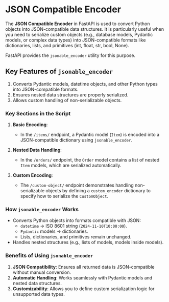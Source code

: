 # JSON Compatible Encoder

The **JSON Compatible Encoder** in FastAPI is used to convert Python objects into JSON-compatible data structures. It is particularly useful when you need to serialize custom objects (e.g., database models, Pydantic models, or complex data types) into JSON-compatible formats like dictionaries, lists, and primitives (int, float, str, bool, None).

FastAPI provides the `jsonable_encoder` utility for this purpose.

## Key Features of `jsonable_encoder`

1. Converts Pydantic models, datetime objects, and other Python types into JSON-compatible formats.
2. Ensures nested data structures are properly serialized.
3. Allows custom handling of non-serializable objects.

### Key Sections in the Script

1. **Basic Encoding**:
   - In the `/items/` endpoint, a Pydantic model (`Item`) is encoded into a JSON-compatible dictionary using `jsonable_encoder`.

2. **Nested Data Handling**:
   - In the `/orders/` endpoint, the `Order` model contains a list of nested `Item` models, which are serialized automatically.

3. **Custom Encoding**:
   - The `/custom-object/` endpoint demonstrates handling non-serializable objects by defining a `custom_encoder` dictionary to specify how to serialize the `CustomObject`.

### How `jsonable_encoder` Works

- Converts Python objects into formats compatible with JSON:
  - `datetime` → ISO 8601 string (`2024-11-10T10:00:00`).
  - `Pydantic` models → dictionaries.
  - Lists, dictionaries, and primitives remain unchanged.
- Handles nested structures (e.g., lists of models, models inside models).

### Benefits of Using `jsonable_encoder`

1. **JSON Compatibility**: Ensures all returned data is JSON-compatible without manual conversion.
2. **Automatic Handling**: Works seamlessly with Pydantic models and nested data structures.
3. **Customizability**: Allows you to define custom serialization logic for unsupported data types.
